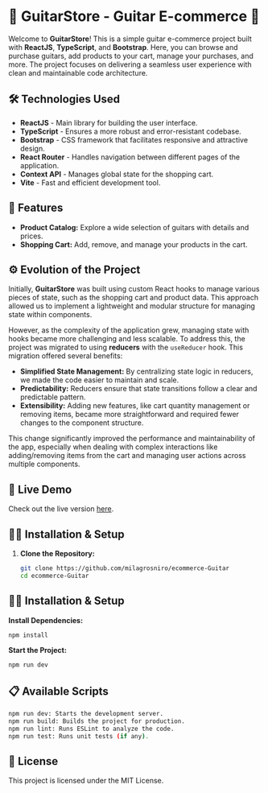# 🎸 GuitarStore - Guitar E-commerce 🎸

Welcome to **GuitarStore**! This is a simple guitar e-commerce project built with **ReactJS**, **TypeScript**, and **Bootstrap**. Here, you can browse and purchase guitars, add products to your cart, manage your purchases, and more. The project focuses on delivering a seamless user experience with clean and maintainable code architecture.

## 🛠️ Technologies Used

- **ReactJS** - Main library for building the user interface.
- **TypeScript** - Ensures a more robust and error-resistant codebase.
- **Bootstrap** - CSS framework that facilitates responsive and attractive design.
- **React Router** - Handles navigation between different pages of the application.
- **Context API** - Manages global state for the shopping cart.
- **Vite** - Fast and efficient development tool.

## 🚀 Features

- **Product Catalog:** Explore a wide selection of guitars with details and prices.
- **Shopping Cart:** Add, remove, and manage your products in the cart.

## ⚙️ Evolution of the Project

Initially, **GuitarStore** was built using custom React hooks to manage various pieces of state, such as the shopping cart and product data. This approach allowed us to implement a lightweight and modular structure for managing state within components.

However, as the complexity of the application grew, managing state with hooks became more challenging and less scalable. To address this, the project was migrated to using **reducers** with the `useReducer` hook. This migration offered several benefits:

- **Simplified State Management:** By centralizing state logic in reducers, we made the code easier to maintain and scale.
- **Predictability:** Reducers ensure that state transitions follow a clear and predictable pattern.
- **Extensibility:** Adding new features, like cart quantity management or removing items, became more straightforward and required fewer changes to the component structure.

This change significantly improved the performance and maintainability of the app, especially when dealing with complex interactions like adding/removing items from the cart and managing user actions across multiple components.

## 🚀 Live Demo

Check out the live version [here](https://peaceful-cupcake-5d2ac1.netlify.app/).


## 🧑‍💻 Installation & Setup

1. **Clone the Repository:**
   ```bash
   git clone https://github.com/milagrosniro/ecommerce-Guitar
   cd ecommerce-Guitar 

## 🧑‍💻 Installation & Setup

**Install Dependencies:**

```bash
npm install
```

**Start the Project:**

```bash
npm run dev
```

## 📋 Available Scripts
```bash
npm run dev: Starts the development server.
npm run build: Builds the project for production.
npm run lint: Runs ESLint to analyze the code.
npm run test: Runs unit tests (if any).
 ```

## 📝 License
This project is licensed under the MIT License.
